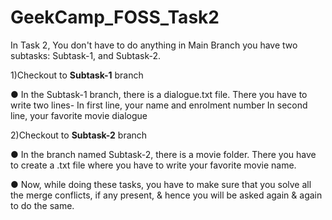 # GeekCamp_FOSS_Task2
In Task 2, You don't have to do anything in Main Branch
you have two subtasks: Subtask-1, and Subtask-2.

1)Checkout to **Subtask-1** branch

● In the Subtask-1 branch, there is a dialogue.txt file.
   There you have to write two lines-
   In first line, your name and enrolment number
   In second line, your favorite movie dialogue
   
2)Checkout to **Subtask-2**  branch

● In the branch named Subtask-2, there is a movie folder.
   There you have to create a <githubusername>.txt file where you have to write your favorite movie name.

● Now, while doing these tasks, you have to make sure that you solve all the merge conflicts, if any present, & hence you will be asked again & again to do the same.

